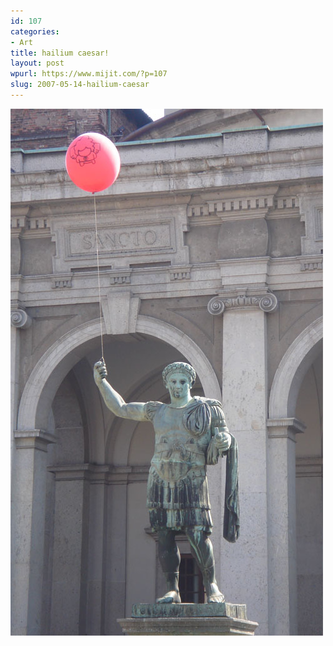 ```yaml
---
id: 107
categories:
- Art
title: hailium caesar!
layout: post
wpurl: https://www.mijit.com/?p=107
slug: 2007-05-14-hailium-caesar
---
```

<a href='/images/2007/05/augustus.jpg' title='hailium caesar'><img src='/images/2007/05/augustus.jpg' alt='hailium caesar' /></a>
